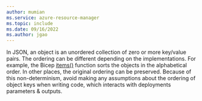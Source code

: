 ```yaml
---
author: mumian
ms.service: azure-resource-manager
ms.topic: include
ms.date: 09/16/2022
ms.author: jgao
---
```


In JSON, an object is an unordered collection of zero or more key/value pairs. The ordering can be different depending on the implementations. For example, the Bicep [items()](../articles/azure-resource-manager/templates/template-functions-object.md#items) function sorts the objects in the alphabetical order. In other places, the original ordering can be preserved. Because of this non-determinism, avoid making any assumptions about the ordering of object keys when writing code, which interacts with deployments parameters & outputs.
